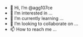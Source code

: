 - 👋 Hi, I’m @agg107ce
- 👀 I’m interested in ...
- 🌱 I’m currently learning ...
- 💞️ I’m looking to collaborate on ...
- 📫 How to reach me ...

<!---
agg107ce/agg107ce is a ✨ special ✨ repository because its `README.md` (this file) appears on your GitHub profile.
You can click the Preview link to take a look at your changes.
--->
